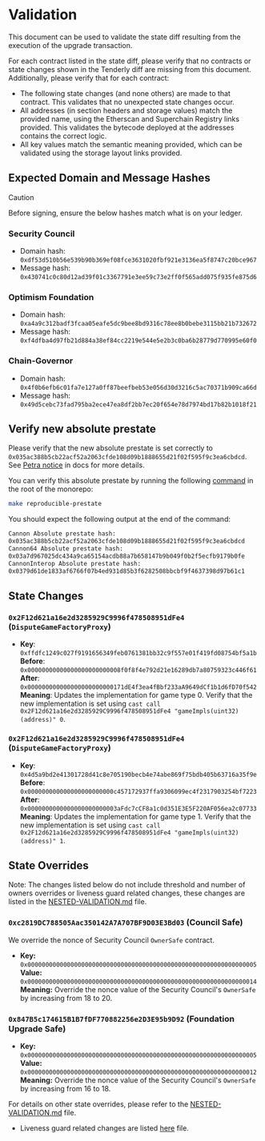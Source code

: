 # Validation

This document can be used to validate the state diff resulting from the execution of the upgrade transaction.

For each contract listed in the state diff, please verify that no contracts or state changes shown in the Tenderly diff
are missing from this document. Additionally, please verify that for each contract:

- The following state changes (and none others) are made to that contract. This validates that no unexpected state
  changes occur.
- All addresses (in section headers and storage values) match the provided name, using the Etherscan and Superchain
  Registry links provided. This validates the bytecode deployed at the addresses contains the correct logic.
- All key values match the semantic meaning provided, which can be validated using the storage layout links provided.

## Expected Domain and Message Hashes

> [!CAUTION]
> Before signing, ensure the below hashes match what is on your ledger.
> ### Security Council
> - Domain hash: `0xdf53d510b56e539b90b369ef08fce3631020fbf921e3136ea5f8747c20bce967`
> - Message hash: `0x430741c0c80d12ad39f01c3367791e3ee59c73e2ff0f565add075f935fe875d6`
> ### Optimism Foundation
> - Domain hash: `0xa4a9c312badf3fcaa05eafe5dc9bee8bd9316c78ee8b0bebe3115bb21b732672`
> - Message hash: `0xf4dfba4d97fb21d884a38ef84cc2219e544e5e2b3c0ba6b28779d770995e60f0`
> ### Chain-Governor
> - Domain hash: `0x4f0b6efb6c01fa7e127a0ff87beefbeb53e056d30d3216c5ac70371b909ca66d`
> - Message hash: `0x49d5cebc73fad795ba2ece47ea8df2bb7ec20f654e78d7974bd17b82b1018f21`

## Verify new absolute prestate

Please verify that the new absolute prestate is set correctly to `0x035ac388b5cb22acf52a2063cfde108d09b1888655d21f02f595f9c3ea6cbdcd`. See [Petra notice](https://docs.optimism.io/notices/pectra-changes#verify-the-new-absolute-prestate) in docs for more details. 

You can verify this absolute prestate by running the following [command](https://github.com/ethereum-optimism/optimism/blob/6819d8a4e787df2adcd09305bc3057e2ca4e58d9/Makefile#L133-L135) in the root of the monorepo:

```bash
make reproducible-prestate
```

You should expect the following output at the end of the command:

```bash
Cannon Absolute prestate hash: 
0x035ac388b5cb22acf52a2063cfde108d09b1888655d21f02f595f9c3ea6cbdcd
Cannon64 Absolute prestate hash: 
0x03a7d967025dc434a9ca65154acdb88a7b658147b9b049f0b2f5ecfb9179b0fe
CannonInterop Absolute prestate hash: 
0x0379d61de1833af6766f07b4ed931d85b3f6282508bbcbf9f4637398d97b61c1
```
## State Changes

### `0x2F12d621a16e2d3285929C9996f478508951dFe4` (`DisputeGameFactoryProxy`)

- **Key**: `0xffdfc1249c027f9191656349feb0761381bb32c9f557e01f419fd08754bf5a1b` <br/>
  **Before**: `0x00000000000000000000000008f0f8f4e792d21e16289db7a80759323c446f61` <br/>
  **After**: `0x000000000000000000000000171dE4f3ea4fBbf233aA9649dCf1b1d6fD70f542` <br/>
  **Meaning**: Updates the implementation for game type 0. Verify that the new implementation is set using
  `cast call 0x2F12d621a16e2d3285929C9996f478508951dFe4 "gameImpls(uint32)(address)" 0`.

### `0x2F12d621a16e2d3285929C9996f478508951dFe4` (`DisputeGameFactoryProxy`)

- **Key**: `0x4d5a9bd2e41301728d41c8e705190becb4e74abe869f75bdb405b63716a35f9e` <br/>
  **Before**: `0x000000000000000000000000c457172937ffa9306099ec4f2317903254bf7223` <br/>
  **After**: `0x0000000000000000000000003aFdc7cCF8a1c0d351E3E5F220AF056ea2c07733` <br/>
  **Meaning**: Updates the implementation for game type 1. Verify that the new implementation is set using
  `cast call 0x2F12d621a16e2d3285929C9996f478508951dFe4 "gameImpls(uint32)(address)" 1`.



## State Overrides
Note: The changes listed below do not include threshold and number of owners overrides or liveness guard related changes, these changes are listed in the [NESTED-VALIDATION.md](../../../NESTED-VALIDATION.md) file.

### `0xc2819DC788505Aac350142A7A707BF9D03E3Bd03` (Council Safe)
We override the nonce of Security Council `OwnerSafe` contract.
- **Key:** `0x0000000000000000000000000000000000000000000000000000000000000005` <br/>
  **Value:** `0x0000000000000000000000000000000000000000000000000000000000000014` <br/>
  **Meaning:** Override the nonce value of the Security Council's `OwnerSafe` by increasing from 18 to 20.


### `0x847B5c174615B1B7fDF770882256e2D3E95b9D92` (Foundation Upgrade Safe)
- **Key:** `0x0000000000000000000000000000000000000000000000000000000000000005` <br/>
  **Value:** `0x0000000000000000000000000000000000000000000000000000000000000012` <br/>
  **Meaning:** Override the nonce value of the Security Council's `OwnerSafe` by increasing from 16 to 18.

For details on other state overrides, please refer to the [NESTED-VALIDATION.md](../../../NESTED-VALIDATION.md) file.
* Liveness guard related changes are listed [here](../../../NESTED-VALIDATION.md#liveness-guard-security-council-safe-or-unichain-operation-safe-only) file.



